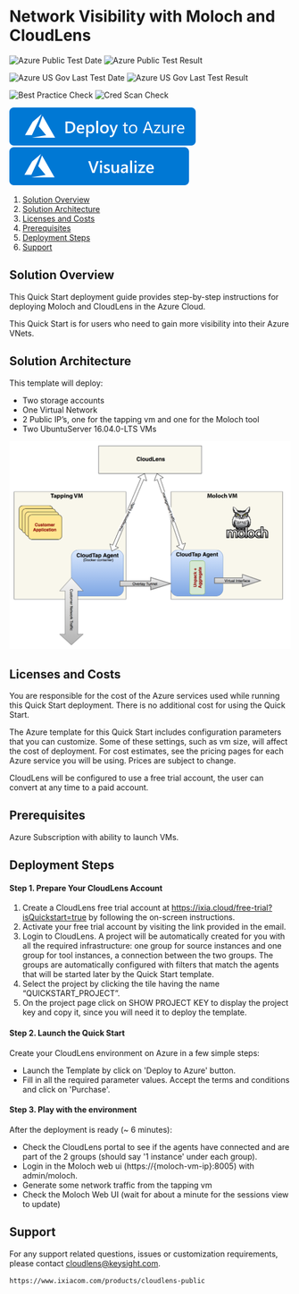 # Network Visibility with Moloch and CloudLens

![Azure Public Test Date](https://azurequickstartsservice.blob.core.windows.net/badges/application-workloads/cloudlens/cloudlens-moloch-ubuntu/PublicLastTestDate.svg)
![Azure Public Test Result](https://azurequickstartsservice.blob.core.windows.net/badges/application-workloads/cloudlens/cloudlens-moloch-ubuntu/PublicDeployment.svg)

![Azure US Gov Last Test Date](https://azurequickstartsservice.blob.core.windows.net/badges/application-workloads/cloudlens/cloudlens-moloch-ubuntu/FairfaxLastTestDate.svg)
![Azure US Gov Last Test Result](https://azurequickstartsservice.blob.core.windows.net/badges/application-workloads/cloudlens/cloudlens-moloch-ubuntu/FairfaxDeployment.svg)

![Best Practice Check](https://azurequickstartsservice.blob.core.windows.net/badges/application-workloads/cloudlens/cloudlens-moloch-ubuntu/BestPracticeResult.svg)
![Cred Scan Check](https://azurequickstartsservice.blob.core.windows.net/badges/application-workloads/cloudlens/cloudlens-moloch-ubuntu/CredScanResult.svg)

[![Deploy To Azure](https://raw.githubusercontent.com/Azure/azure-quickstart-templates/master/1-CONTRIBUTION-GUIDE/images/deploytoazure.svg?sanitize=true)](https://portal.azure.com/#create/Microsoft.Template/uri/https%3A%2F%2Fraw.githubusercontent.com%2FAzure%2Fazure-quickstart-templates%2Fmaster%2Fapplication-workloads%2Fcloudlens%2Fcloudlens-moloch-ubuntu%2Fazuredeploy.json)  [![Visualize](https://raw.githubusercontent.com/Azure/azure-quickstart-templates/master/1-CONTRIBUTION-GUIDE/images/visualizebutton.svg?sanitize=true)](http://armviz.io/#/?load=https%3A%2F%2Fraw.githubusercontent.com%2FAzure%2Fazure-quickstart-templates%2Fmaster%2Fapplication-workloads%2Fcloudlens%2Fcloudlens-moloch-ubuntu%2Fazuredeploy.json)

<!-- TOC -->

1. [Solution Overview](#solution-overview)
2. [ Solution Architecture](#solution-architecture)
2. [Licenses and Costs ](#licenses-and-costs)
3. [Prerequisites](#prerequisites)
4. [Deployment Steps](#deployment-steps)
5. [Support](#support)

<!-- /TOC -->

## Solution Overview

This Quick Start deployment guide provides step-by-step instructions for deploying Moloch and CloudLens in the Azure Cloud.

This Quick Start is for users who need to gain more visibility into their Azure VNets.

## Solution Architecture

This template will deploy:

- Two storage accounts
-	One Virtual Network
-	2 Public IP’s, one for the tapping vm and one for the Moloch tool
-	Two UbuntuServer 16.04.0-LTS VMs

![Deployment Solution Architecture](https://raw.githubusercontent.com/Azure/azure-quickstart-templates/master/application-workloads/cloudlens/cloudlens-moloch-ubuntu/images/architecture.png?raw=true)

## Licenses and Costs

You are responsible for the cost of the Azure services used while running this Quick Start deployment. There is no additional cost for using the Quick Start.

The Azure template for this Quick Start includes configuration parameters that you can customize. Some of these settings, such as vm size, will affect the cost of deployment. For cost estimates, see the pricing pages for each Azure service you will be
using. Prices are subject to change.

CloudLens will be configured to use a free trial account, the user can convert at any time to a paid account.

## Prerequisites

Azure Subscription with ability to launch VMs.

## Deployment Steps

#### Step 1. Prepare Your CloudLens Account

1. Create a CloudLens free trial account at https://ixia.cloud/free-trial?isQuickstart=true by following the on-screen instructions.
2. Activate your free trial account by visiting the link provided in the email.
3. Login to CloudLens. A project will be automatically created for you with all the required infrastructure: one group for source instances and one group for tool instances, a connection between the two groups. The groups are automatically configured with filters that match the agents that will be started later by the Quick Start template.
4. Select the project by clicking the tile having the name “QUICKSTART_PROJECT”.
5. On the project page click on SHOW PROJECT KEY to display the project key and copy it, since you will need it to deploy the template.

#### Step 2. Launch the Quick Start

Create your CloudLens environment on Azure in a few simple steps:
- Launch the Template by click on 'Deploy to Azure' button.
- Fill in all the required parameter values. Accept the terms and conditions and click on 'Purchase'.

#### Step 3. Play with the environment

After the deployment is ready (~ 6 minutes):
- Check the CloudLens portal to see if the agents have connected and are part of the 2 groups (should say '1 instance' under each group).
- Login in the Moloch web ui (https://{moloch-vm-ip}:8005) with admin/moloch.
- Generate some network traffic from the tapping vm
- Check the Moloch Web UI (wait for about a minute for the sessions view to update)

## Support

For any support related questions, issues or customization requirements, please contact cloudlens@keysight.com.
```
https://www.ixiacom.com/products/cloudlens-public
```



